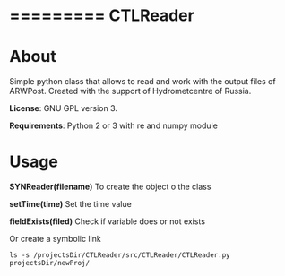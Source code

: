 =========
CTLReader
=========

About
=====

Simple python class that allows to read and work with the output files of ARWPost.
Created with the support of Hydrometcentre of Russia.

**License**: GNU GPL version 3.

**Requirements**: Python 2 or 3 with re and numpy module


Usage
=====

**SYNReader(filename)**
    To create the object o the class

**setTime(time)**
    Set the time value

**fieldExists(filed)**
    Check if variable does or not exists

Or create a symbolic link

`ls -s /projectsDir/CTLReader/src/CTLReader/CTLReader.py projectsDir/newProj/`